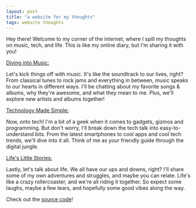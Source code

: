 ```yaml
---
layout: post
title: "a website for my thoughts"
tags: website thoughts
---
```


Hey there! Welcome to my corner of the internet, where I spill my thoughts on music, tech, and life. This is like my online diary, but I'm sharing it with you!

<u>Diving into Music:</u>

Let's kick things off with music. It's like the soundtrack to our lives, right? From classical tunes to rock jams and everything in between, music speaks to our hearts in different ways. I'll be chatting about my favorite songs & albums, why they're awesome, and what they mean to me. Plus, we'll explore new artists and albums together!

<u>Technology Made Simple:</u>

Now, onto tech! I'm a bit of a geek when it comes to gadgets, gizmos and programming. But don't worry, I'll break down the tech talk into easy-to-understand bits. From the latest smartphones to cool apps and cool tech trends, we'll dive into it all. Think of me as your friendly guide through the digital jungle.

<u>Life's Little Stories:</u>

Lastly, let's talk about life. We all have our ups and downs, right? I'll share some of my own adventures and struggles, and maybe you can relate. Life's like a crazy rollercoaster, and we're all riding it together. So expect some laughs, maybe a few tears, and hopefully some good vibes along the way.

Check out the [source code](https://github.com/jmshtr/jmshtr.github.io)!
